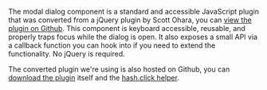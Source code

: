 The modal dialog component is a standard and accessible JavaScript plugin that was converted from a jQuery plugin by Scott Ohara, you can [view the plugin on Github](https://github.com/scottaohara/accessible_modal_window). This component is keyboard accessible, reusable, and properly traps focus while the dialog is open. It also exposes a small API via a callback function you can hook into if you need to extend the functionality. No jQuery is required.

The converted plugin we're using is also hosted on Github, you can [download the plugin](https://github.com/timwright12/a11y-modal) itself and the [hash.click helper](https://github.com/timwright12/a11y-modal/blob/master/assets/js/vendor/hash-click.js).
